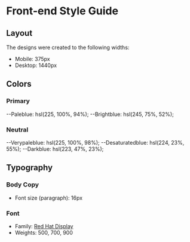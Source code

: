 # Front-end Style Guide

## Layout

The designs were created to the following widths:

- Mobile: 375px
- Desktop: 1440px

## Colors

### Primary

--Paleblue: hsl(225, 100%, 94%);
--Brightblue: hsl(245, 75%, 52%);

### Neutral

--Verypaleblue: hsl(225, 100%, 98%);
--Desaturatedblue: hsl(224, 23%, 55%);
--Darkblue: hsl(223, 47%, 23%);

## Typography

### Body Copy

- Font size (paragraph): 16px

### Font

- Family: [Red Hat Display](https://fonts.google.com/specimen/Red+Hat+Display)
- Weights: 500, 700, 900
